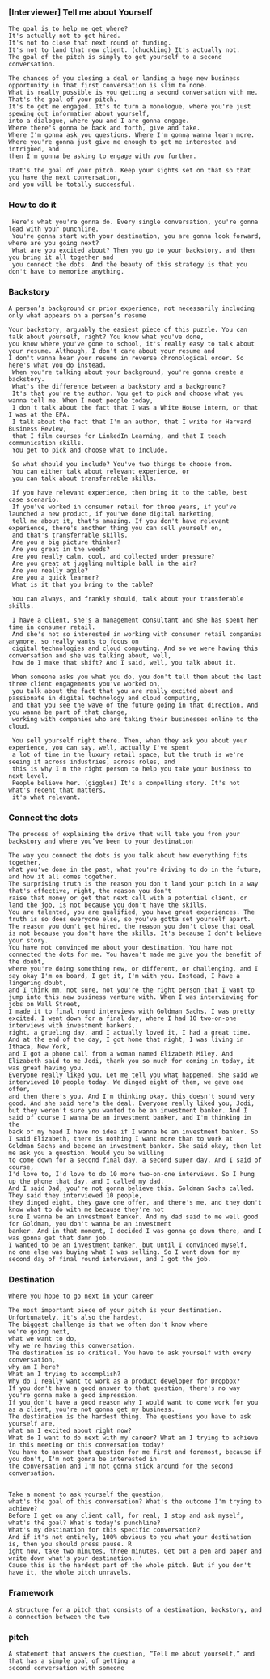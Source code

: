 ### [Interviewer] Tell me about Yourself

    The goal is to help me get where?
    It's actually not to get hired. 
    It's not to close that next round of funding. 
    It's not to land that new client. (chuckling) It's actually not. 
    The goal of the pitch is simply to get yourself to a second conversation. 
    
    The chances of you closing a deal or landing a huge new business opportunity in that first conversation is slim to none. 
    What is really possible is you getting a second conversation with me. That's the goal of your pitch. 
    It's to get me engaged. It's to turn a monologue, where you're just spewing out information about yourself, 
    into a dialogue, where you and I are gonna engage.
    Where there's gonna be back and forth, give and take. 
    Where I'm gonna ask you questions. Where I'm gonna wanna learn more. 
    Where you're gonna just give me enough to get me interested and intrigued, and 
    then I'm gonna be asking to engage with you further. 
    
    That's the goal of your pitch. Keep your sights set on that so that you have the next conversation, 
    and you will be totally successful.

### How to do it
     Here's what you're gonna do. Every single conversation, you're gonna lead with your punchline. 
     You're gonna start with your destination, you are gonna look forward, where are you going next? 
     What are you excited about? Then you go to your backstory, and then you bring it all together and 
     you connect the dots. And the beauty of this strategy is that you don't have to memorize anything.
     
### Backstory
    A person’s background or prior experience, not necessarily including only what appears on a person’s resume
    
    Your backstory, arguably the easiest piece of this puzzle. You can talk about yourself, right? You know what you've done, 
    you know where you've gone to school, it's really easy to talk about your resume. Although, I don't care about your resume and 
    I don't wanna hear your resume in reverse chronological order. So here's what you do instead.
     When you're talking about your background, you're gonna create a backstory. 
     What's the difference between a backstory and a background? 
     It's that you're the author. You get to pick and choose what you wanna tell me. When I meet people today, 
     I don't talk about the fact that I was a White House intern, or that I was at the EPA. 
     I talk about the fact that I'm an author, that I write for Harvard Business Review, 
     that I film courses for LinkedIn Learning, and that I teach communication skills. 
     You get to pick and choose what to include. 
     
     So what should you include? You've two things to choose from. 
     You can either talk about relevant experience, or 
     you can talk about transferrable skills. 
     
     If you have relevant experience, then bring it to the table, best case scenario. 
     If you've worked in consumer retail for three years, if you've launched a new product, if you've done digital marketing, 
     tell me about it, that's amazing. If you don't have relevant experience, there's another thing you can sell yourself on, 
     and that's transferrable skills. 
     Are you a big picture thinker?
     Are you great in the weeds? 
     Are you really calm, cool, and collected under pressure? 
     Are you great at juggling multiple ball in the air? 
     Are you really agile? 
     Are you a quick learner? 
     What is it that you bring to the table? 
     
     You can always, and frankly should, talk about your transferable skills. 
     
     I have a client, she's a management consultant and she has spent her time in consumer retail. 
     And she's not so interested in working with consumer retail companies anymore, so really wants to focus on 
     digital technologies and cloud computing. And so we were having this conversation and she was talking about, well, 
     how do I make that shift? And I said, well, you talk about it. 
     
     When someone asks you what you do, you don't tell them about the last three client engagements you've worked on, 
     you talk about the fact that you are really excited about and passionate in digital technology and cloud computing, 
     and that you see the wave of the future going in that direction. And you wanna be part of that change, 
     working with companies who are taking their businesses online to the cloud. 
     
     You sell yourself right there. Then, when they ask you about your experience, you can say, well, actually I've spent 
     a lot of time in the luxury retail space, but the truth is we're seeing it across industries, across roles, and 
     this is why I'm the right person to help you take your business to next level. 
     People believe her. (giggles) It's a compelling story. It's not what's recent that matters, 
     it's what relevant.


### Connect the dots
    The process of explaining the drive that will take you from your backstory and where you’ve been to your destination
    
    The way you connect the dots is you talk about how everything fits together,
    what you've done in the past, what you're driving to do in the future, and how it all comes together. 
    The surprising truth is the reason you don't land your pitch in a way that's effective, right, the reason you don't 
    raise that money or get that next call with a potential client, or land the job, is not because you don't have the skills. 
    You are talented, you are qualified, you have great experiences. The truth is so does everyone else, so you've gotta set yourself apart. 
    The reason you don't get hired, the reason you don't close that deal is not because you don't have the skills. It's because I don't believe your story. 
    You have not convinced me about your destination. You have not connected the dots for me. You haven't made me give you the benefit of the doubt, 
    where you're doing something new, or different, or challenging, and I say okay I'm on board, I get it, I'm with you. Instead, I have a lingering doubt, 
    and I think mm, not sure, not you're the right person that I want to jump into this new business venture with. When I was interviewing for jobs on Wall Street, 
    I made it to final round interviews with Goldman Sachs. I was pretty excited. I went down for a final day, where I had 10 two-on-one interviews with investment bankers, 
    right, a grueling day, and I actually loved it, I had a great time. And at the end of the day, I got home that night, I was living in Ithaca, New York, 
    and I got a phone call from a woman named Elizabeth Miley. And Elizabeth said to me Jodi, thank you so much for coming in today, it was great having you. 
    Everyone really liked you. Let me tell you what happened. She said we interviewed 10 people today. We dinged eight of them, we gave one offer, 
    and then there's you. And I'm thinking okay, this doesn't sound very good. And she said here's the deal. Everyone really liked you, Jodi, 
    but they weren't sure you wanted to be an investment banker. And I said of course I wanna be an investment banker, and I'm thinking in the 
    back of my head I have no idea if I wanna be an investment banker. So I said Elizabeth, there is nothing I want more than to work at 
    Goldman Sachs and become an investment banker. She said okay, then let me ask you a question. Would you be willing 
    to come down for a second final day, a second super day. And I said of course,
    I'd love to, I'd love to do 10 more two-on-one interviews. So I hung up the phone that day, and I called my dad. 
    And I said Dad, you're not gonna believe this. Goldman Sachs called. They said they interviewed 10 people, 
    they dinged eight, they gave one offer, and there's me, and they don't know what to do with me because they're not 
    sure I wanna be an investment banker. And my dad said to me well good for Goldman, you don't wanna be an investment 
    banker. And in that moment, I decided I was gonna go down there, and I was gonna get that damn job. 
    I wanted to be an investment banker, but until I convinced myself,
    no one else was buying what I was selling. So I went down for my second day of final round interviews, and I got the job. 

### Destination
    Where you hope to go next in your career
    
    The most important piece of your pitch is your destination. Unfortunately, it's also the hardest. 
    The biggest challenge is that we often don't know where 
    we're going next, 
    what we want to do, 
    why we're having this conversation. 
    The destination is so critical. You have to ask yourself with every conversation, 
    why am I here? 
    What am I trying to accomplish? 
    Why do I really want to work as a product developer for Dropbox? 
    If you don't have a good answer to that question, there's no way you're gonna make a good impression. 
    If you don't have a good reason why I would want to come work for you as a client, you're not gonna get my business. 
    The destination is the hardest thing. The questions you have to ask yourself are, 
    what am I excited about right now? 
    What do I want to do next with my career? What am I trying to achieve in this meeting or this conversation today? 
    You have to answer that question for me first and foremost, because if you don't, I'm not gonna be interested in 
    the conversation and I'm not gonna stick around for the second conversation. 
    
     
    Take a moment to ask yourself the question, 
    what's the goal of this conversation? What's the outcome I'm trying to achieve? 
    Before I get on any client call, for real, I stop and ask myself, what's the goal? What's today's punchline? 
    What's my destination for this specific conversation? 
    And if it's not entirely, 100% obvious to you what your destination is, then you should press pause. R
    ight now, take two minutes, three minutes. Get out a pen and paper and write down what's your destination. '
    Cause this is the hardest part of the whole pitch. But if you don't have it, the whole pitch unravels.


### Framework
    A structure for a pitch that consists of a destination, backstory, and a connection between the two

### pitch
    A statement that answers the question, “Tell me about yourself,” and that has a simple goal of getting a 
    second conversation with someone 
